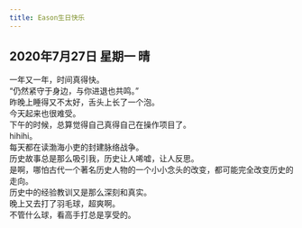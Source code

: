 ```yaml
---
title: Eason生日快乐
---
```

## 2020年7月27日 星期一 晴
一年又一年，时间真得快。  
“仍然紧守于身边，与你进退也共鸣。”  
昨晚上睡得又不太好，舌头上长了一个泡。  
今天起来也很难受。  
下午的时候，总算觉得自己真得自己在操作项目了。  
hihihi。  
每天都在读渤海小吏的封建脉络战争。  
历史故事总是那么吸引我，历史让人唏嘘，让人反思。  
是啊，哪怕古代一个著名历史人物的一个小小念头的改变，都可能完全改变历史的走向。  
历史中的经验教训又是那么深刻和真实。  
晚上又去打了羽毛球，超爽啊。  
不管什么球，看高手打总是享受的。  